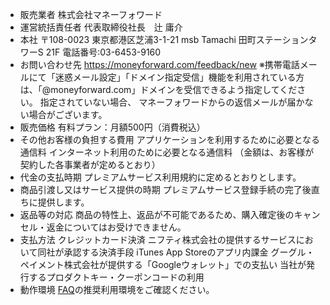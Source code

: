- 販売業者
株式会社マネーフォワード
- 運営統括責任者
代表取締役社長　辻 庸介
- 本社
〒108-0023
東京都港区芝浦3-1-21 msb Tamachi 田町ステーションタワーS 21F
電話番号:03-6453-9160
- お問い合わせ先
https://moneyforward.com/feedback/new
※携帯電話メールにて「迷惑メール設定」「ドメイン指定受信」機能を利用されている方は、「@moneyforward.com」ドメインを受信できるよう指定してください。
指定されていない場合、 マネーフォワードからの返信メールが届かない場合がございます。
- 販売価格
有料プラン：月額500円（消費税込）
- その他お客様の負担する費用
アプリケーションを利用するために必要となる通信料
インターネット利用のために必要となる通信料
（金額は、お客様が契約した各事業者が定めるとおり）
- 代金の支払時期
プレミアムサービス利用規約に定めるとおりとします。
- 商品引渡し又はサービス提供の時期
プレミアムサービス登録手続の完了後直ちに提供します。
- 返品等の対応
商品の特性上、返品が不可能であるため、購入確定後のキャンセル・返金についてはお受けできません。
- 支払方法
クレジットカード決済
ニフティ株式会社の提供するサービスにおいて同社が承認する決済手段
iTunes App Storeのアプリ内課金
グーグル・ペイメント株式会社が提供する「Googleウォレット」での支払い
当社が発行するプロダクトキー・クーポンコードの利用
- 動作環境
[FAQ](https://moneyforward.com/faq/8#128)の推奨利用環境をご確認ください。
